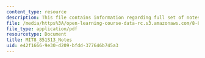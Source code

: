 ```yaml
---
content_type: resource
description: This file contains information regarding full set of notes.
file: /media/https%3A/open-learning-course-data-rc.s3.amazonaws.com/8-851-effective-field-theory-spring-2013/e42f16669e30d209bfdd377646b745a3_MIT8_851S13_scetnotes.pdf
file_type: application/pdf
resourcetype: Document
title: MIT8_851S13_Notes
uid: e42f1666-9e30-d209-bfdd-377646b745a3
---
```

